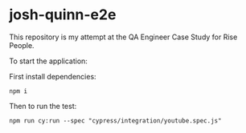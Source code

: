 # josh-quinn-e2e
This repository is my attempt at the QA Engineer Case Study for Rise People.

To start the application:

First install dependencies:

    npm i

Then to run the test:

    npm run cy:run --spec "cypress/integration/youtube.spec.js"
